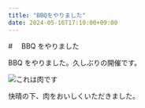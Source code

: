 ```yaml
---
title: "BBQをやりました"
date: 2024-05-16T17:10:00+09:00
---
```


#　 BBQ をやりました

BBQ をやりました。久しぶりの開催です。

![これは肉です](/kstmBBQ2024.jpg)

快晴の下、肉をおいしくいただきました。
